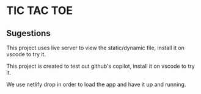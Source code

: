 # TIC TAC TOE

## Sugestions

This project uses live server to view the static/dynamic file, install it on vscode to try it.

This project is created to test out github's copilot, install it on vscode to try it.

We use netlify drop in order to load the app and have it up and running.

